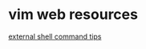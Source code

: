 # vim web resources

[external shell command tips](https://www.linux.com/learn/vim-tips-working-external-commands)

